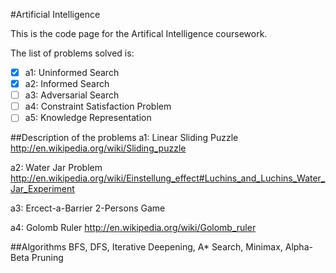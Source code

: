 #Artificial Intelligence

This is the code page for the Artifical Intelligence coursework.

The list of problems solved is:
- [x] a1: Uninformed Search
- [x] a2: Informed Search
- [ ] a3: Adversarial Search
- [ ] a4: Constraint Satisfaction Problem
- [ ] a5: Knowledge Representation

##Description of the problems
a1: Linear Sliding Puzzle
http://en.wikipedia.org/wiki/Sliding_puzzle

a2: Water Jar Problem
http://en.wikipedia.org/wiki/Einstellung_effect#Luchins_and_Luchins_Water_Jar_Experiment

a3: Ercect-a-Barrier 2-Persons Game

a4: Golomb Ruler
http://en.wikipedia.org/wiki/Golomb_ruler


##Algorithms
BFS, DFS, Iterative Deepening, A* Search, Minimax, Alpha-Beta Pruning
